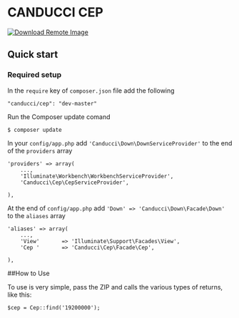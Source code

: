 # CANDUCCI CEP

[![Download Remote Image](https://fulviocanducci.files.wordpress.com/2014/12/cell-6-2-120.png)](https://packagist.org/packages/canducci/down)

## Quick start

### Required setup

In the `require` key of `composer.json` file add the following

    "canducci/cep": "dev-master"

Run the Composer update comand

    $ composer update

In your `config/app.php` add `'Canducci\Down\DownServiceProvider'` to the end of the `providers` array

    'providers' => array(
        ...,
        'Illuminate\Workbench\WorkbenchServiceProvider',
        'Canducci\Cep\CepServiceProvider',

    ),

At the end of `config/app.php` add `'Down' => 'Canducci\Down\Facade\Down'` to the `aliases` array

    'aliases' => array(
        ...,
        'View'       => 'Illuminate\Support\Facades\View',
        'Cep '       => 'Canducci\Cep\Facade\Cep',

    ),

##How to Use

To use is very simple, pass the ZIP and calls the various types of returns, like this:

    $cep = Cep::find('19200000');
